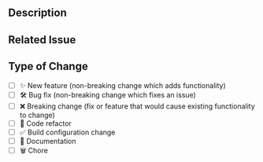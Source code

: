 <!-- Thanks for contributing! -->

## Description

<!--- Describe your changes in detail -->

## Related Issue

<!--- Link the relevant issue here -->

## Type of Change

<!--- 
  Please look at the following checklist and put an `x` in all the boxes that 
  apply to ensure that your PR can be accepted quickly: 
-->

- [ ] ✨ New feature (non-breaking change which adds functionality)
- [ ] 🛠️ Bug fix (non-breaking change which fixes an issue)
- [ ] ❌ Breaking change (fix or feature that would cause existing functionality to change)
- [ ] 🧹 Code refactor
- [ ] ✅ Build configuration change
- [ ] 📝 Documentation
- [ ] 🗑️ Chore
